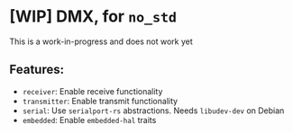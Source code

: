 # [WIP] DMX, for `no_std`

This is a work-in-progress and does not work yet

## Features:
* `receiver`: Enable receive functionality
* `transmitter`: Enable transmit functionality
* `serial`: Use `serialport-rs` abstractions. Needs `libudev-dev` on Debian
* `embedded`: Enable `embedded-hal` traits